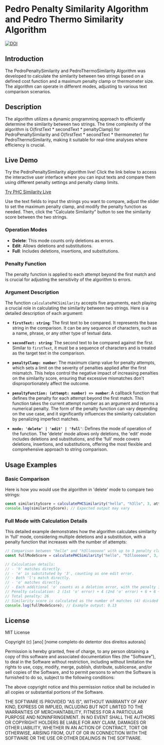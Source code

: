 # Pedro Penalty Similarity Algorithm and Pedro Thermo Similarity Algorithm

[![DOI](https://zenodo.org/badge/792886788.svg)](https://zenodo.org/doi/10.5281/zenodo.11078496)

## Introduction
The PedroPenaltySimilarity and PedroThermoSimilarity Algorithm was developed to calculate the similarity between two strings based on a defined cost function and a maximum penalty clamp or thermometer size. The algorithm can operate in different modes, adjusting to various text comparison scenarios.

## Description
The algorithm utilizes a dynamic programming approach to efficiently determine the similarity between two strings. The time complexity of the algorithm is O(firstText * secondText * penaltyClamp) for PedroPenaltySimilarity and O(firstText * secondText * thermometer) for PedroThermoSimilarity, making it suitable for real-time analyses where efficiency is crucial.

## Live Demo

Try the PedroPenaltySimilarity algorithm live! Click the link below to access the interactive user interface where you can input texts and compare them using different penalty settings and penalty clamp limits.

[Try PHC Similarity Live](https://pedrohcdo.github.io/PHC-Similarity/)

Use the text fields to input the strings you want to compare, adjust the slider to set the maximum penalty clamp, and modify the penalty function as needed. Then, click the "Calculate Similarity" button to see the similarity score between the two strings.

### Operation Modes
- **Delete**: This mode counts only deletions as errors.
- **Edit**: Allows deletions and substitutions.
- **Full**: Includes deletions, insertions, and substitutions.

### Penalty Function
The penalty function is applied to each attempt beyond the first match and is crucial for adjusting the sensitivity of the algorithm to errors.

### Argument Description
The function `calculatePHCSimilarity` accepts five arguments, each playing a crucial role in calculating the similarity between two strings. Here is a detailed description of each argument:

- **`firstText: string`**: The first text to be compared. It represents the base string in the comparison. It can be any sequence of characters, such as a name, phrase, or any other type of textual data.

- **`secondText: string`**: The second text to be compared against the first. Similar to `firstText`, it must be a sequence of characters and is treated as the target text in the comparison.

- **`penaltyClamp: number`**: The maximum clamp value for penalty attempts, which sets a limit on the severity of penalties applied after the first mismatch. This helps control the negative impact of increasing penalties on the similarity score, ensuring that excessive mismatches don't disproportionately affect the outcome.

- **`penaltyFunction: (attempt: number) => number`**: A callback function that defines the penalty for each attempt beyond the first match. This function takes the current attempt number as an argument and returns a numerical penalty. The form of the penalty function can vary depending on the use case, and it significantly influences the similarity calculation by penalizing imperfect matches.

- **`mode: 'delete' | 'edit' | 'full'`**: Defines the mode of operation of the function. The 'delete' mode allows only deletions, the 'edit' mode includes deletions and substitutions, and the 'full' mode covers deletions, insertions, and substitutions, offering the most flexible and comprehensive approach to string comparison.

## Usage Examples

### Basic Comparison
Here is how you would use the algorithm in 'delete' mode to compare two strings:

```typescript
const similarityScore = calculatePHCSimilarity("hello", "h3llo", 3, attempt => attempt * 2, 'delete');
console.log(similarityScore); // Expected output may vary
```

### Full Mode with Calculation Details
This detailed example demonstrates how the algorithm calculates similarity in 'full' mode, considering multiple deletions and a substitution, with a penalty function that increases with the number of attempts:

```typescript
// Comparison between "hello" and "h3lloooooo" with up to 3 penalty clamps and double penalty per attempt:
const fullModeScore = calculatePHCSimilarity("hello", "h3lloooooo", 3, attempt => attempt * 2, 'full');

// Calculation details:
// - 'h' matches directly.
// - 'e' is substituted by '3', counting as one edit error.
// - Both 'l's match directly.
// - 'o' matches directly.
// - Each additional 'o' counts as a deletion error, with the penalty increasing until the max penalty clamp is reached and then stays constant.
// Penalty calculation: 2 (1st 'o' error) + 4 (2nd 'o' error) + 6 + 6 + 6 (subsequent 'o' errors with max penalty)
// Total penalty: 26
// Similarity score is calculated as the number of matches (4) divided by the sum of matches and penalties (4 + 26):
console.log(fullModeScore); // Example output: 0.13
```

## License

MIT License

Copyright (c) [ano] [nome completo do detentor dos direitos autorais]

Permission is hereby granted, free of charge, to any person obtaining a copy
of this software and associated documentation files (the "Software"), to deal
in the Software without restriction, including without limitation the rights
to use, copy, modify, merge, publish, distribute, sublicense, and/or sell
copies of the Software, and to permit persons to whom the Software is
furnished to do so, subject to the following conditions:

The above copyright notice and this permission notice shall be included in all
copies or substantial portions of the Software.

THE SOFTWARE IS PROVIDED "AS IS", WITHOUT WARRANTY OF ANY KIND, EXPRESS OR
IMPLIED, INCLUDING BUT NOT LIMITED TO THE WARRANTIES OF MERCHANTABILITY,
FITNESS FOR A PARTICULAR PURPOSE AND NONINFRINGEMENT. IN NO EVENT SHALL THE
AUTHORS OR COPYRIGHT HOLDERS BE LIABLE FOR ANY CLAIM, DAMAGES OR OTHER
LIABILITY, WHETHER IN AN ACTION OF CONTRACT, TORT OR OTHERWISE, ARISING FROM,
OUT OF OR IN CONNECTION WITH THE SOFTWARE OR THE USE OR OTHER DEALINGS IN THE
SOFTWARE.
